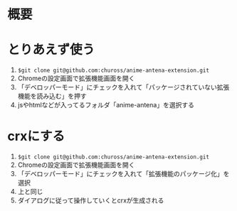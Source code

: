 # 概要

# とりあえず使う
1. `$git clone git@github.com:chuross/anime-antena-extension.git`
2. Chromeの設定画面で拡張機能画面を開く
3. 「デベロッパーモード」にチェックを入れて「パッケージされていない拡張機能を読み込む」を押す
4. jsやhtmlなどが入ってるフォルダ「anime-antena」を選択する

# crxにする
1. `$git clone git@github.com:chuross/anime-antena-extension.git`
2. Chromeの設定画面で拡張機能画面を開く
3. 「デベロッパーモード」にチェックを入れて「拡張機能のパッケージ化」を選択
4. 上と同じ
5. ダイアログに従って操作していくとcrxが生成される
